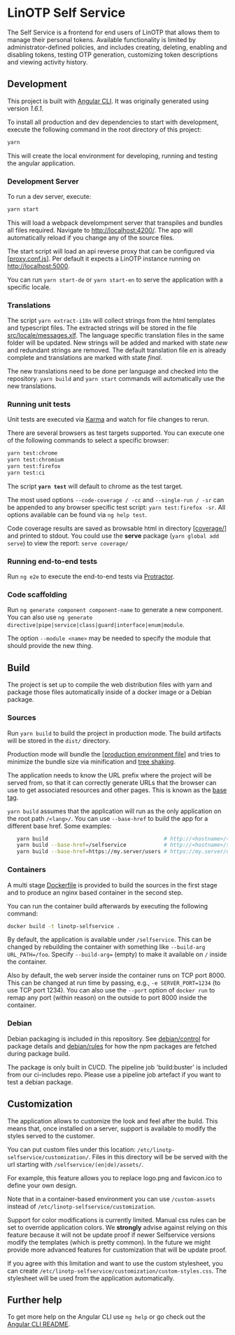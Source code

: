 # LinOTP Self Service

The Self Service is a frontend for end users of LinOTP that allows them to manage their personal tokens. Available functionality is limited by administrator-defined policies, and includes creating, deleting, enabling and disabling tokens, testing OTP generation, customizing token descriptions and viewing activity history.

## Development

This project is built with [Angular CLI](https://github.com/angular/angular-cli). It was originally generated using version *1.6.1*.

To install all production and dev dependencies to start with development, execute the following command in the root directory of this project:

```bash
yarn
```

This will create the local environment for developing, running and testing the angular application.

### Development Server

To run a dev server, execute:

```bash
yarn start
```

This will load a webpack develompment server that transpiles and bundles all files required. Navigate to [http://localhost:4200/](http://localhost:4200/). The app will automatically reload if you change any of the source files.

The start script will load an api reverse proxy that can be configured via [[proxy.conf.js](proxy.conf.js)]. Per default it expects a LinOTP instance running on [http://localhost:5000](http://localhost:5000).

You can run `yarn start-de` or `yarn start-en` to serve the application with a specific locale.

### Translations

The script `yarn extract-i18n` will collect strings from the html templates and typescript files. The extracted strings will be stored in the file [src/locale/messages.xlf](src/locale/messages.xlf). The language specific translation files in the same folder will be updated. New strings will be added and marked with state _new_ and redundant strings are removed. The default translation file _en_ is already complete and translations are marked with state _final_.

The new translations need to be done per language and checked into the repository. `yarn build` and `yarn start` commands will automatically use the new translations.

### Running unit tests

Unit tests are executed via [Karma](https://karma-runner.github.io) and watch for file changes to rerun.

There are several browsers as test targets supported. You can execute one of the following commands to select a specific browser:

```bash
yarn test:chrome
yarn test:chromium
yarn test:firefox
yarn test:ci
```

The script **`yarn test`** will default to chrome as the test target.

The most used options `--code-coverage / -cc` and `--single-run / -sr` can be appended to any browser specific test script: `yarn test:firefox -sr`. All options available can be found via `ng help test`.

Code coverage results are saved as browsable html in directory [[coverage/](coverage/)] and printed to stdout. You could use the **serve** package (`yarn global add serve`) to view the report: `serve coverage/`

### Running end-to-end tests

Run `ng e2e` to execute the end-to-end tests via [Protractor](http://www.protractortest.org/).

### Code scaffolding

Run `ng generate component component-name` to generate a new component. You can also use `ng generate directive|pipe|service|class|guard|interface|enum|module`.

The option `--module <name>` may be needed to specify the module that should provide the new _thing_.

## Build

The project is set up to compile the web distribution files with yarn and package those files automatically inside of a docker image or a Debian package.

### Sources

Run `yarn build` to build the project in production mode. The build artifacts will be stored in the `dist/` directory.

Production mode will bundle the [[production environment file](src/environments/environment.prod.ts)] and tries to minimize the bundle size via minification and [tree shaking](https://webpack.js.org/guides/tree-shaking/).

The application needs to know the URL prefix where the project will be served from, so that it can correctly generate URLs that the browser can use to get associated resources and other pages. This is known as the [base tag](https://angular.io/guide/deployment#the-base-tag).

`yarn build` assumes that the application will run as the only application on the root path `/<lang>/`. You can use `--base-href` to build the app for a different base href. Some examples:

```bash
   yarn build                                     # http://<hostname>/<de|en>/
   yarn build --base-href=/selfservice            # http://<hostname>/selfservice/<de|en>/
   yarn build --base-href=https://my.server/users # https://my.server/users/<de|en>/
```

### Containers

A multi stage [Dockerfile](Dockerfile) is provided to build the sources in the first stage and to produce an nginx based container in the second step.

You can run the container build afterwards by executing the following command:

```bash
docker build -t linotp-selfservice .
```

By default, the application is available under `/selfservice`. This can be changed by
rebuilding the container with something like `--build-arg URL_PATH=/foo`. Specify
`--build-arg=` (empty) to make it available on `/` inside the container.

Also by default, the web server inside the container runs on TCP
port 8000. This can be changed at run time by passing, e.g., `-e
SERVER_PORT=1234` (to use TCP port 1234). You can also use the
`--port` option of `docker run` to remap any port (within reason) on
the outside to port 8000 inside the container.

### Debian

Debian packaging is included in this repository. See [debian/control](debian/control) for package details and [debian/rules](debian/rules) for how the npm packages are fetched during package build.

The package is only built in CI/CD. The pipeline job 'build:buster' is included from our ci-includes repo. Please use a pipeline job artefact if you want to test a debian package.

## Customization

The application allows to customize the look and feel after the build. This means that, once installed on a server, support is available to modify the styles served to the customer.

You can put custom files under this location: `/etc/linotp-selfservice/customization/`. Files in this directory will be be served with the url starting with `/selfservice/(en|de)/assets/`.

For example, this feature allows you to replace logo.png and favicon.ico to define your own design.

Note that in a container-based environment you can use `/custom-assets`
instead of `/etc/linotp-selfservice/customization`.

Support for color modifications is currently limited. Manual css rules can be set to override application colors. We **strongly** advise against relying on this feature because it will not be update proof if newer Selfservice versions modify the templates (which is pretty common). In the future we might provide more advanced features for customization that will be update proof.

If you agree with this limitation and want to use the custom stylesheet, you can create `/etc/linotp-selfservice/customization/custom-styles.css`. The stylesheet will be used from the application automatically.

## Further help

To get more help on the Angular CLI use `ng help` or go check out the [Angular CLI README](https://github.com/angular/angular-cli/blob/master/README.md).
